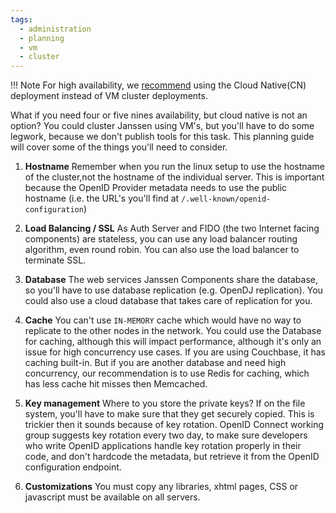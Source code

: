 ```yaml
---
tags:
  - administration
  - planning
  - vm
  - cluster
---
```


!!! Note
    For high availability, we [recommend](./kubernetes.md#does-the-deployment-need-to-be-highly-availableha) using 
    the Cloud Native(CN) deployment instead of VM cluster deployments. 

What if you need four or five nines availability, but cloud native is not
an option? You could cluster Janssen using VM's, but you'll have to do
some legwork, because we don't publish tools for this task. This planning
guide will cover some of the things you'll need to consider.

1. **Hostname** Remember when you run the linux setup to use the hostname of the
cluster,not the hostname of the individual server.  This is important because
the OpenID Provider metadata needs to use the public hostname (i.e. the URL's
you'll find at `/.well-known/openid-configuration`)

1. **Load Balancing / SSL** As Auth Server and FIDO (the two Internet facing
components) are stateless,  you can use any load balancer routing algorithm,
even round robin. You can also use the load balancer to terminate SSL.

1. **Database** The web services Janssen Components share the database, so
you'll have to use database replication (e.g. OpenDJ replication). You could
also use a cloud database that takes care of replication for you.

1. **Cache** You can't use `IN-MEMORY` cache which would have no way to
replicate to the other nodes in the network. You could use the Database
for caching, although this will impact performance, although it's only an
issue for high concurrency use cases. If you are using Couchbase, it has
caching built-in. But if you are another database and need high concurrency,
our recommendation is to use Redis for caching, which has less cache hit
misses then Memcached.

1. **Key management** Where to you store the private keys? If on the file
system, you'll have to make sure that they get securely copied. This is
trickier then it sounds because of key rotation. OpenID Connect working group
suggests key rotation every two day, to make sure developers who write OpenID
applications handle key rotation properly in their code, and don't hardcode
the metadata, but retrieve it from the OpenID configuration endpoint.

1. **Customizations** You must copy any libraries, xhtml pages, CSS or
javascript must be available on all servers.
